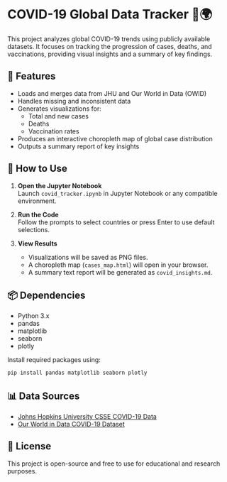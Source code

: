 # COVID-19 Global Data Tracker 🦠🌍

This project analyzes global COVID-19 trends using publicly available datasets. It focuses on tracking the progression of cases, deaths, and vaccinations, providing visual insights and a summary of key findings.

## 📌 Features

- Loads and merges data from JHU and Our World in Data (OWID)
- Handles missing and inconsistent data
- Generates visualizations for:
  - Total and new cases
  - Deaths
  - Vaccination rates
- Produces an interactive choropleth map of global case distribution
- Outputs a summary report of key insights

## 🚀 How to Use

1. **Open the Jupyter Notebook**  
   Launch `covid_tracker.ipynb` in Jupyter Notebook or any compatible environment.

2. **Run the Code**  
   Follow the prompts to select countries or press Enter to use default selections.

3. **View Results**  
   - Visualizations will be saved as PNG files.  
   - A choropleth map (`cases_map.html`) will open in your browser.  
   - A summary text report will be generated as `covid_insights.md`.

## 📦 Dependencies

- Python 3.x
- pandas
- matplotlib
- seaborn
- plotly

Install required packages using:

```bash
pip install pandas matplotlib seaborn plotly
```

## 📊 Data Sources

- [Johns Hopkins University CSSE COVID-19 Data](https://github.com/CSSEGISandData/COVID-19)
- [Our World in Data COVID-19 Dataset](https://github.com/owid/covid-19-data)

## 📝 License

This project is open-source and free to use for educational and research purposes.
